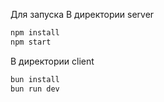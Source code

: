 Для запуска
В директории server
```bash
npm install
npm start
```

В директории client
```bash
bun install
bun run dev
```